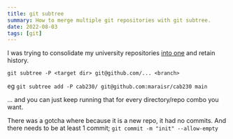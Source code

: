 ```yaml
---
title: git subtree
summary: How to merge multiple git repositories with git subtree.
date: 2022-08-03
tags: [git]
---
```


I was trying to consolidate my university repositories [into one](https://github.com/maraisr/uni-days) and retain
history.

```shell
git subtree -P <target dir> git@github.com/... <branch>
```

eg `git subtree add -P cab230/ git@github.com:maraisr/cab230 main`

... and you can just keep running that for every directory/repo combo you want.

There was a gotcha where because it is a new repo, it had no commits. And there needs to be at least 1 commit;
`git commit -m "init" --allow-empty`
